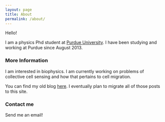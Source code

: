 ```yaml
---
layout: page
title: About
permalink: /about/
---
```


Hello!

I am a physics Phd student at [Purdue University](http://www.physics.purdue.edu/). I have been studying and working at Purdue since August 2013. 

### More Information

I am interested in biophysics. I am currently working on problems of collective cell sensing and how that pertains to cell migration.

You can find my old blog [here](http://12biophys.blogspot.com/). I eventually plan to migrate all of those posts to this site.

### Contact me

Send me an email!
